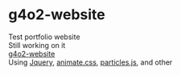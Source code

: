 # g4o2-website

Test portfolio website <br />
Still working on it <br />
<a href="https://maxhu787.github.io/g4o2-website">g4o2-website</a><br />
Using <a href="https://jquery.com/">Jquery</a>, <a href="https://animate.style">animate.css</a>, <a href="github.com/VincentGarreau/particles.js">particles.js</a>, and other